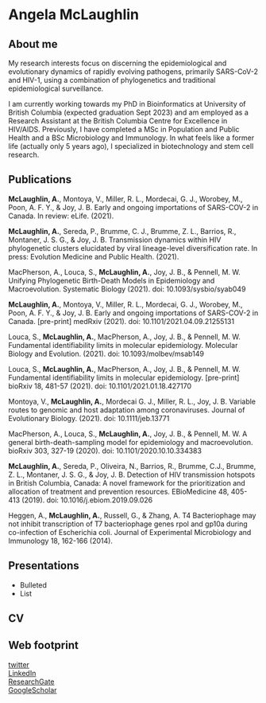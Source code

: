 # Angela McLaughlin

## About me
My research interests focus on discerning the epidemiological and evolutionary dynamics of rapidly evolving pathogens, primarily SARS-CoV-2 and HIV-1, using a combination of phylogenetics and traditional epidemiological surveillance. 

I am currently working towards my PhD in Bioinformatics at University of British Columbia (expected graduation Sept 2023) and am employed as a Research Assistant at the British Columbia Centre for Excellence in HIV/AIDS. Previously, I have completed a MSc in Population and Public Health and a BSc Microbiology and Immunology. In what feels like a former life (actually only 5 years ago), I specialized in biotechnology and stem cell research.

## Publications
**McLaughlin, A.**, Montoya, V., Miller, R. L., Mordecai, G. J., Worobey, M., Poon, A. F. Y., & Joy, J. B. Early and ongoing importations of SARS-COV-2 in Canada. In review: eLife. (2021).

**McLaughlin, A.**, Sereda, P., Brumme, C. J., Brumme, Z. L., Barrios, R., Montaner, J. S. G., & Joy, J. B. Transmission dynamics within HIV phylogenetic clusters elucidated by viral lineage-level diversification rate. In press: Evolution Medicine and Public Health. (2021).

MacPherson, A., Louca, S., **McLaughlin, A.**, Joy, J. B., & Pennell, M. W. Unifying Phylogenetic Birth-Death Models in Epidemiology and Macroevolution. Systematic Biology (2021). doi: 10.1093/sysbio/syab049
  
**McLaughlin, A.**, Montoya, V., Miller, R. L., Mordecai, G. J., Worobey, M., Poon, A. F. Y., & Joy, J. B. Early and ongoing importations of SARS-COV-2 in Canada. [pre-print] medRxiv (2021). doi: 10.1101/2021.04.09.21255131

Louca, S., **McLaughlin, A.**, MacPherson, A., Joy, J. B., & Pennell, M. W. Fundamental identifiability limits in molecular epidemiology. Molecular Biology and Evolution. (2021). doi: 10.1093/molbev/msab149

Louca, S., **McLaughlin, A.**, MacPherson, A., Joy, J. B., & Pennell, M. W. Fundamental identifiability limits in molecular epidemiology. [pre-print] bioRxiv 18, 481-57 (2021). doi: 10.1101/2021.01.18.427170

Montoya, V., **McLaughlin, A.**, Mordecai G. J., Miller, R. L., Joy, J. B. Variable routes to genomic and host adaptation among coronaviruses. Journal of Evolutionary Biology. (2021). doi: 10.1111/jeb.13771

MacPherson, A., Louca, S., **McLaughlin, A.**, Joy, J. B., & Pennell, M. W. A general birth-death-sampling model for epidemiology and macroevolution. bioRxiv 303, 327-19 (2020). doi: 10.1101/2020.10.10.334383  

**McLaughlin, A.**, Sereda, P., Oliveira, N., Barrios, R., Brumme, C.J., Brumme, Z. L., Montaner, J. S. G., & Joy, J. B. Detection of HIV transmission hotspots in British Columbia, Canada: A novel framework for the prioritization and allocation of treatment and prevention resources. EBioMedicine 48, 405-413 (2019). doi: 10.1016/j.ebiom.2019.09.026

Heggen, A., **McLaughlin, A.**, Russell, G., & Zhang, A. T4 Bacteriophage may not inhibit transcription of T7 bacteriophage genes rpol and gp10a during co-infection of Escherichia coli. Journal of Experimental Microbiology and Immunology 18, 162-166 (2014).
 
## Presentations
- Bulleted
- List

## CV
<link a pdf>

## Web footprint
[twitter](https://twitter.com/AngelaMcLaughin)  
[LinkedIn](https://www.linkedin.com/in/angela-mclaughlin/)  
[ResearchGate](https://www.researchgate.net/profile/Angela-Mclaughlin-4)  
[GoogleScholar](https://scholar.google.ca/citations?user=SHmc-yYAAAAJ&hl=en&oi=sra)  

